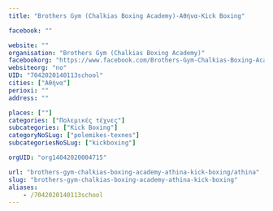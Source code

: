 ```yaml
---
title: "Brothers Gym (Chalkias Boxing Academy)-Αθήνα-Kick Boxing"

facebook: ""

website: ""
organisation: "Brothers Gym (Chalkias Boxing Academy)"
facebookorg: "https://www.facebook.com/Brothers-Gym-Chalkias-Boxing-Academy-1945275729025714/"
websiteorg: "no"
UID: "7042020140113school"
cities: ["Αθήνα"]
perioxi: ""
address: ""

places: [""]
categories: ["Πολεμικές τέχνες"]
subcategories: ["Kick Boxing"]
categoryNoSLug: ["polemikes-texnes"]
subcategoriesNoSLug: ["kickboxing"]

orgUID: "org14042020004715"

url: "brothers-gym-chalkias-boxing-academy-athina-kick-boxing/athina"
slug: "brothers-gym-chalkias-boxing-academy-athina-kick-boxing"
aliases:
    - /7042020140113school
---
```





